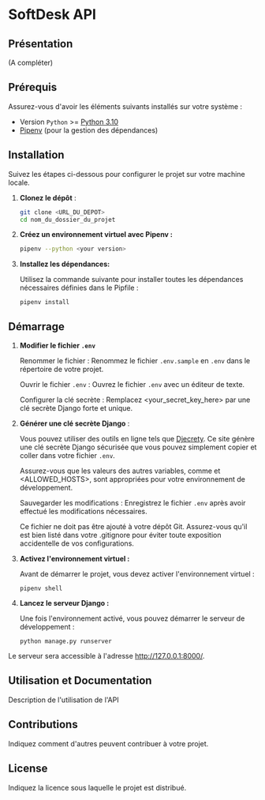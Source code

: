 # SoftDesk API

## Présentation
(A compléter)

## Prérequis

Assurez-vous d'avoir les éléments suivants installés sur votre système :

- Version `Python` >= [Python 3.10](https://www.python.org/downloads/)
- [Pipenv](https://pipenv.pypa.io/en/latest/) (pour la gestion des dépendances)

## Installation

Suivez les étapes ci-dessous pour configurer le projet sur votre machine locale.

1. **Clonez le dépôt** :

   ```bash
   git clone <URL_DU_DEPOT>
   cd nom_du_dossier_du_projet
   ```

2. **Créez un environnement virtuel avec Pipenv :**

    ```bash
    pipenv --python <your version>
    ```

3. **Installez les dépendances:**

    Utilisez la commande suivante pour installer toutes les dépendances nécessaires définies dans le Pipfile :

    ```shell
    pipenv install
    ```

## Démarrage

1. **Modifier le fichier `.env`**

    Renommer le fichier : Renommez le fichier `.env.sample` en `.env` dans le répertoire de votre projet.

    Ouvrir le fichier `.env` : Ouvrez le fichier `.env` avec un éditeur de texte.

    Configurer la clé secrète : Remplacez <your_secret_key_here> par une clé secrète Django forte et unique.


2. **Générer une clé secrète Django** : 
    

    Vous pouvez utiliser des outils en ligne tels que [Djecrety](https://djecrety.ir/). Ce site génère une clé secrète Django sécurisée que vous pouvez simplement copier et coller dans votre fichier `.env`.


    Assurez-vous que les valeurs des autres variables, comme <DEBUG> et <ALLOWED_HOSTS>, sont appropriées pour votre environnement de développement.

    Sauvegarder les modifications : Enregistrez le fichier `.env` après avoir effectué les modifications nécessaires.

    Ce fichier ne doit pas être ajouté à votre dépôt Git. Assurez-vous qu'il est bien listé dans votre .gitignore pour éviter toute exposition accidentelle de vos configurations.


3. **Activez l'environnement virtuel :**

    Avant de démarrer le projet, vous devez activer l'environnement virtuel :

    ```
    pipenv shell
    ```

4. **Lancez le serveur Django :**

    Une fois l'environnement activé, vous pouvez démarrer le serveur de développement :

    ```
    python manage.py runserver
    ```

Le serveur sera accessible à l'adresse http://127.0.0.1:8000/.


## Utilisation et Documentation

Description de l'utilisation de l'API

## Contributions

Indiquez comment d'autres peuvent contribuer à votre projet.

## License

Indiquez la licence sous laquelle le projet est distribué.
